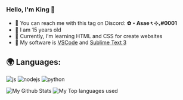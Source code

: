 ### Hello, I'm King 👋

- 🍂 You can reach me with this tag on Discord: **✿・Asae ৎ ⊹₊#0001**
- 🌱 I am 15 years old
- 🍁  Currently, I'm learning HTML and CSS for create websites
- 🍃  My software is [VSCode](https://code.visualstudio.com/) and [Sublime Text 3](https://www.sublimetext.com/)

## 🌍 Languages:
  <p>
    <img alt="js" src="https://img.shields.io/badge/-Javascript-FFEE00?style=flat-square&logo=javascript&logoColor=black" />
    <img alt="nodejs" src="https://img.shields.io/badge/-NodeJS-43853D?style=flat-square&logo=Node.js&logoColor=white" />
    <img alt="python" src="https://img.shields.io/badge/Python-175DFF?style=flat-square&logo=Python&logoColor=white" />
  </p>
  
<img alt="My Github Stats" src="https://github-readme-stats.vercel.app/api?username=King-Sama&show_icons=true&hide_border=true&theme=tokyonight" />
<img alt="My Top languages used" src="https://github-readme-stats.vercel.app/api/top-langs?username=King-Sama&show_icons=true&theme=tokyonight&layout=compact" />
